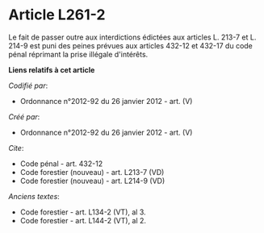 # Article L261-2

Le fait de passer outre aux interdictions édictées aux articles L. 213-7 
et L. 214-9 est puni des peines prévues aux articles 432-12 et 432-17 du code pénal réprimant la prise illégale d'intérêts.

**Liens relatifs à cet article**

_Codifié par_:

  - Ordonnance n°2012-92 du 26 janvier 2012 - art. (V)

_Créé par_:

  - Ordonnance n°2012-92 du 26 janvier 2012 - art. (V)

_Cite_:

  - Code pénal - art. 432-12
  - Code forestier (nouveau) - art. L213-7 (VD)
  - Code forestier (nouveau) - art. L214-9 (VD)

_Anciens textes_:

  - Code forestier - art. L134-2 (VT), al 3.
  - Code forestier - art. L144-2 (VT), al 2.
